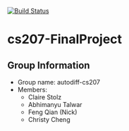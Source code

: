[![Build Status](https://travis-ci.org/autodiff-cs207/cs207-FinalProject.svg?branch=master)](https://travis-ci.org/autodiff-cs207/cs207-FinalProject.svg?branch=master)

# cs207-FinalProject
## Group Information
* Group name: autodiff-cs207
* Members:
    * Claire Stolz
    * Abhimanyu Talwar
    * Feng Qian (Nick)
    * Christy Cheng
